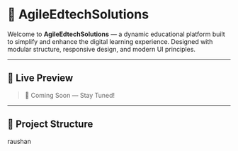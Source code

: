 # 🚀 AgileEdtechSolutions

Welcome to **AgileEdtechSolutions** — a dynamic educational platform built to simplify and enhance the digital learning experience. Designed with modular structure, responsive design, and modern UI principles.

---

## 📸 Live Preview

> 🚧 Coming Soon — Stay Tuned! 
 
---     

## 📁 Project Structure

raushan
